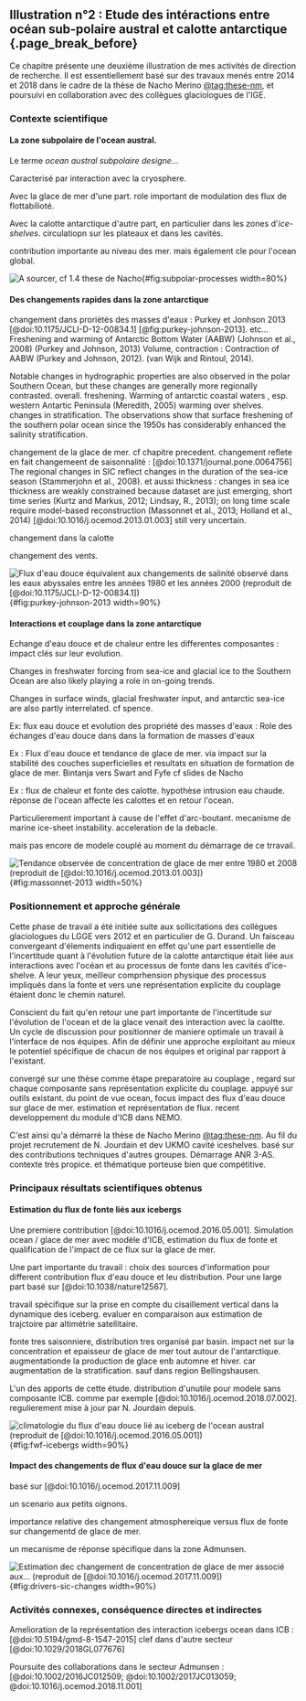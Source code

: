 ## Illustration n°2 : Etude des intéractions entre océan sub-polaire austral et calotte antarctique {.page_break_before}


Ce chapitre présente une deuxième illustration de mes activités de direction de recherche. Il est essentiellement basé sur des travaux menés entre 2014 et 2018 dans le cadre de la thèse de Nacho Merino [@tag:these-nm], et poursuivi en collaboration avec des collègues glaciologues de l'IGE. 



### Contexte scientifique


#### La zone subpolaire de l'ocean austral. 

Le terme *ocean austral subpolaire designe*...

Caracterisé par interaction avec la cryosphere. 

Avec la glace de mer d'une part. role important de modulation des flux de flottabilioté. 

Avec la calotte antarctique d'autre part, en particulier dans les zones d'*ice-shelves*.  circulatiopn sur les plateaux et dans les cavités. 

contribution importante au niveau des mer. mais également cle pour l'ocean global.  



![*A sourcer, cf 1.4 these de Nacho*](images/04_southern-ocean-processes.png){#fig:subpolar-processes width=80%}

#### Des changements rapides dans la zone antarctique

changement dans proriétés des masses d'eaux : Purkey et Jonhson 2013 [@doi:10.1175/JCLI-D-12-00834.1] [@fig:purkey-johnson-2013]. etc... Freshening and warming of Antarctic Bottom Water (AABW) (Johnson et al., 2008) (Purkey and Johnson, 2013) Volume, contraction : Contraction of AABW (Purkey and Johnson, 2012). (van Wijk and Rintoul, 2014).

Notable changes in hydrographic properties are also observed in the polar Southern Ocean, but these changes are generally more regionally contrasted. overall. freshening. Warming of antarctic coastal waters , esp. western Antartic Peninsula (Meredith, 2005) warming over shelves. changes in stratification. The observations show that surface freshening of the southern polar ocean since the 1950s has considerably enhanced the salinity stratification.

changement de la glace de mer. cf chapitre precedent. changement reflete en fait changemeent de saisonnalité : [@doi:10.1371/journal.pone.0064756] The regional changes in SIC reflect changes in the duration of the sea-ice season (Stammerjohn et al., 2008). et aussi thickness : changes in sea ice thickness are weakly constrained because dataset are just emerging, short time series (Kurtz and Markus, 2012; Lindsay, R., 2013); on long time scale require model-based reconstruction (Massonnet et al., 2013; Holland et al., 2014)  [@doi:10.1016/j.ocemod.2013.01.003] still very uncertain.


changement dans la calotte 

changement des vents. 

![*Flux d'eau douce équivalent aux changements de salinité observé dans les eaux abyssales entre les années 1980 et les années 2000 (reproduit de [@doi:10.1175/JCLI-D-12-00834.1])*](images/04_purkey-johnson-2013.png){#fig:purkey-johnson-2013 width=90%}

#### Interactions et couplage dans la zone antarctique 

Echange d'eau douce et de chaleur entre les differentes composantes : impact clés sur leur evolution. 


Changes in freshwater forcing from sea-ice and glacial ice to the Southern Ocean are also likely playing a role in on-going trends. 

Changes in surface winds, glacial freshwater input, and antarctic sea-ice are also partly interrelated.  cf spence. 


Ex: flux eau douce et evolution des propriété des masses d'eaux : Role des échanges d'eau douce dans dans la formation de masses d'eaux

Ex : Flux d'eau douce et tendance de glace de mer.  via impact sur la stabilité des couches superficielles et resultats en situation de formation de glace de mer. Bintanja vers Swart and Fyfe cf slides de Nacho

Ex : flux de chaleur et fonte des calotte. hypothèse  intrusion eau chaude. réponse de l'ocean affecte les calottes et en retour l'ocean. 

Particulierement important à cause de l'effet d'arc-boutant.  mecanisme de marine ice-sheet instability. acceleration de la debacle. 


mais pas encore de modele couplé au moment du démarrage de ce trravail. 



![*Tendance observée de concentration de glace de mer entre 1980 et 2008 (reproduit de [@doi:10.1016/j.ocemod.2013.01.003])*](images/04_obs-trend-sea-ice.png){#fig:massonnet-2013 width=50%}


### Positionnement et approche générale

Cette phase de travail a été initiée suite aux sollicitations des collègues glaciologues du LGGE vers 2012 et en particulier de G. Durand. Un faisceau convergeant d'élements indiquaient en effet qu'une part essentielle de l'incertitude quant à l'évolution future de la calotte antarctique était liée aux interactions avec l'océan et au processus de fonte dans les cavités d'ice-shelve. A leur yeux, meilleur comprhension physique des processus impliqués dans la fonte et vers une représentation explicite du couplage étaient donc le chemin naturel. 

Conscient du fait qu'en retour une part importante de l'incertitude sur l'évolution de l'ocean et de la glace venait des interaction avec la caoltte. Un cycle de discussion pour positionner de maniere optimale un travail à l'interface de nos équipes. Afin de définir une approche exploitant au mieux le potentiel spécifique de chacun de nos équipes et original par rapport à l'existant.  

convergé sur une thèse comme étape preparatoire au couplage , regard sur chaque composante sans représentation explicite du couplage. appuyé sur outils existant. du point de vue ocean, focus impact des flux d'eau douce sur glace de mer. estimation et représentation de flux. recent developpement du module d'ICB dans NEMO. 

C'est ainsi qu'a démarré la thèse de Nacho Merino [@tag:these-nm]. Au fil du projet recrutement de N. Jourdain et dev UKMO cavité iceshelves. basé sur des contributions techniques d'autres groupes. Démarrage ANR 3-AS. contexte très propice. et thématique porteuse bien que compétitive.  



### Principaux résultats scientifiques obtenus

#### Estimation du flux de fonte liés aux icebergs

Une premiere contribution [@doi:10.1016/j.ocemod.2016.05.001]. Simulation ocean / glace de mer avec modèle d'ICB, estimation du flux de fonte et qualification de l'impact de ce flux sur la glace de mer. 

Une part importante du travail : choix des sources d'information pour different contribution flux d'eau douce et leu distribution. Pour une large part basé sur [@doi:10.1038/nature12567]. 

travail spécifique sur la prise en compte du cisaillement vertical dans la dynamique des iceberg. evaluer en comparaison aux estimation de trajctoire par altimétrie satellitaire. 

fonte tres saisonniere, distribution tres organisé par basin. impact net sur la concentration et epaisseur de glace de mer tout autour de l'antarctique. augmentationde la production de glace enb automne et hiver. car augmentation de la stratification. sauf dans region Bellingshausen.  

L'un des apports de cette étude. distribution d'unutile pour modele sans composante ICB.  comme par exemple [@doi:10.1016/j.ocemod.2018.07.002]. regulierement mise à jour par N. Jourdain depuis. 


![*climatologie du flux d'eau douce lié au iceberg de l'ocean austral (reproduit de [@doi:10.1016/j.ocemod.2016.05.001])*](images/04_fresh-water-flux-icebergs.png){#fig:fwf-icebergs width=90%}

#### Impact des changements de flux d'eau douce sur la glace de mer 

basé sur [@doi:10.1016/j.ocemod.2017.11.009]

un scenario aux petits oignons.

importance relative des changement atmosphereique versus flux de fonte sur changementd de glace de mer. 

un mecanisme de réponse spécifique dans la zone Admunsen. 

![*Estimation dec changement de concentration de glace de mer associé aux...  (reproduit de [@doi:10.1016/j.ocemod.2017.11.009])*](images/04_sea-ice-drivers.png){#fig:drivers-sic-changes width=90%}


### Activités connexes, conséquence directes et indirectes

Amelioration de la représentation des interaction icebergs ocean dans ICB : [@doi:10.5194/gmd-8-1547-2015] clef dans d'autre secteur [@doi:10.1029/2018GL077676]

Poursuite des collaborations dans le secteur Admunsen : [@doi:10.1002/2016JC012509; @doi:10.1002/2017JC013059; @doi:10.1016/j.ocemod.2018.11.001]




[@tag:these-nm]: url:https://tel.archives-ouvertes.fr/tel-01760438
